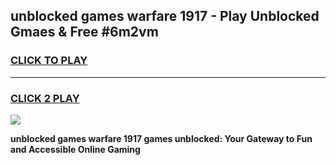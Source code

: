 
## unblocked games warfare 1917 - Play Unblocked Gmaes & Free #6m2vm
<h3>
<a href="https://news.freeplayer.one?title=unblocked_games_warfare_1917&ref=03M">CLICK TO PLAY</a></h3>
<hr>

<h3>
<a href="https://news.freeplayer.one?title=unblocked_games_warfare_1917&ref=03M">CLICK 2 PLAY</a>
  
</h3>

<a href="https://news.freeplayer.one?title=unblocked_games_warfare_1917&ref=03M"><img src="https://clearcache.store/games.png"></a>


**unblocked games warfare 1917 games unblocked: Your Gateway to Fun and Accessible Online Gaming**
